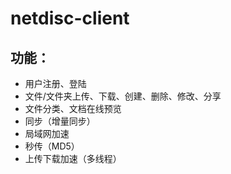 # netdisc-client

## 功能：
 * 用户注册、登陆
 * 文件/文件夹上传、下载、创建、删除、修改、分享
 * 文件分类、文档在线预览
 * 同步（增量同步）
 * 局域网加速
 * 秒传（MD5）
 * 上传下载加速（多线程）
